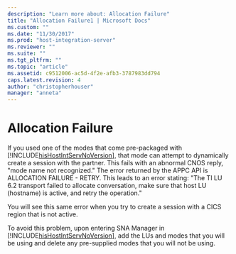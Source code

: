 ```yaml
---
description: "Learn more about: Allocation Failure"
title: "Allocation Failure1 | Microsoft Docs"
ms.custom: ""
ms.date: "11/30/2017"
ms.prod: "host-integration-server"
ms.reviewer: ""
ms.suite: ""
ms.tgt_pltfrm: ""
ms.topic: "article"
ms.assetid: c9512006-ac5d-4f2e-afb3-3787983dd794
caps.latest.revision: 4
author: "christopherhouser"
manager: "anneta"
---
```

# Allocation Failure
If you used one of the modes that come pre-packaged with [!INCLUDE[hisHostIntServNoVersion](../includes/hishostintservnoversion-md.md)], that mode can attempt to dynamically create a session with the partner. This fails with an abnormal CNOS reply, "mode name not recognized." The error returned by the APPC API is ALLOCATION FAILURE - RETRY. This leads to an error stating: "The TI LU 6.2 transport failed to allocate conversation, make sure that host LU (hostname) is active, and retry the operation."  
  
 You will see this same error when you try to create a session with a CICS region that is not active.  
  
 To avoid this problem, upon entering SNA Manager in [!INCLUDE[hisHostIntServNoVersion](../includes/hishostintservnoversion-md.md)], add the LUs and modes that you will be using and delete any pre-supplied modes that you will not be using.
